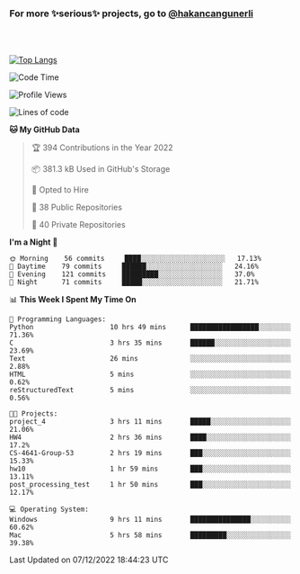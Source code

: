 ### For more ✨serious✨ projects, go to [@hakancangunerli](https://github.com/hakancangunerli)

<br>
<br>



[![Top Langs](https://github-readme-stats.vercel.app/api/top-langs/?username=63616e&layout=compact&hide=tex,html,shell,assembly,C&langs_count=6&exclude_repo=2015-csharp)](https://github.com/anuraghazra/github-readme-stats)


<!--START_SECTION:waka-->
![Code Time](http://img.shields.io/badge/Code%20Time-352%20hrs%2051%20mins-blue)

![Profile Views](http://img.shields.io/badge/Profile%20Views-9-blue)

![Lines of code](https://img.shields.io/badge/From%20Hello%20World%20I%27ve%20Written-1%20Million%20lines%20of%20code-blue)

**🐱 My GitHub Data** 

> 🏆 394 Contributions in the Year 2022
 > 
> 📦 381.3 kB Used in GitHub's Storage 
 > 
> 💼 Opted to Hire
 > 
> 📜 38 Public Repositories 
 > 
> 🔑 40 Private Repositories  
 > 
**I'm a Night 🦉** 

```text
🌞 Morning    56 commits     ████░░░░░░░░░░░░░░░░░░░░░   17.13% 
🌆 Daytime    79 commits     ██████░░░░░░░░░░░░░░░░░░░   24.16% 
🌃 Evening    121 commits    █████████░░░░░░░░░░░░░░░░   37.0% 
🌙 Night      71 commits     █████░░░░░░░░░░░░░░░░░░░░   21.71%

```


📊 **This Week I Spent My Time On** 

```text
💬 Programming Languages: 
Python                   10 hrs 49 mins      █████████████████░░░░░░░░   71.36% 
C                        3 hrs 35 mins       ██████░░░░░░░░░░░░░░░░░░░   23.69% 
Text                     26 mins             ░░░░░░░░░░░░░░░░░░░░░░░░░   2.88% 
HTML                     5 mins              ░░░░░░░░░░░░░░░░░░░░░░░░░   0.62% 
reStructuredText         5 mins              ░░░░░░░░░░░░░░░░░░░░░░░░░   0.56%

🐱‍💻 Projects: 
project_4                3 hrs 11 mins       █████░░░░░░░░░░░░░░░░░░░░   21.06% 
HW4                      2 hrs 36 mins       ████░░░░░░░░░░░░░░░░░░░░░   17.2% 
CS-4641-Group-53         2 hrs 19 mins       ███░░░░░░░░░░░░░░░░░░░░░░   15.33% 
hw10                     1 hr 59 mins        ███░░░░░░░░░░░░░░░░░░░░░░   13.11% 
post_processing_test     1 hr 50 mins        ███░░░░░░░░░░░░░░░░░░░░░░   12.17%

💻 Operating System: 
Windows                  9 hrs 11 mins       ███████████████░░░░░░░░░░   60.62% 
Mac                      5 hrs 58 mins       █████████░░░░░░░░░░░░░░░░   39.38%

```


 Last Updated on 07/12/2022 18:44:23 UTC
<!--END_SECTION:waka-->


